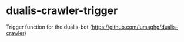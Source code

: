 # dualis-crawler-trigger
Trigger function for the dualis-bot (https://github.com/lumaghg/dualis-crawler)
